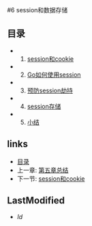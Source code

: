 #6 session和数据存储


## 目录
   * 1. [session和cookie](6.1.md)
   * 2. [Go如何使用session](6.2.md)
   * 3. [预防session劫持](6.3.md)
   * 4. [session存储](6.4.md)
   * 5. [小结](6.5.md)

## links
   * [目录](<preface.md>)
   * 上一章: [第五章总结](<5.7.md>)
   * 下一节: [session和cookie](<6.1.md>)

## LastModified 
   * $Id$